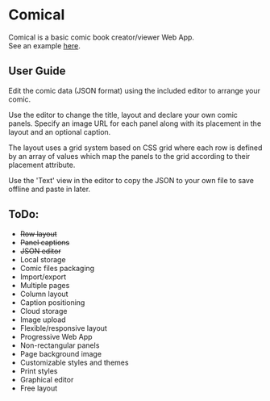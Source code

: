 Comical
=======

Comical is a basic comic book creator/viewer Web App.  
See an example [here](https://comical.glitch.me/).  

User Guide
----------
Edit the comic data (JSON format) using the included editor to arrange your comic.

Use the editor to change the title, layout and declare your own comic panels. 
Specify an image URL for each panel along with its placement in the layout and an optional caption.

The layout uses a grid system based on CSS grid where each row is defined by an array of values which map the panels to the grid according to their placement attribute.

Use the 'Text' view in the editor to copy the JSON to your own file to save offline and paste in later.

ToDo:
-----
* ~~Row layout~~
* ~~Panel captions~~
* ~~JSON editor~~
* Local storage
* Comic files packaging
* Import/export
* Multiple pages
* Column layout
* Caption positioning
* Cloud storage
* Image upload
* Flexible/responsive layout
* Progressive Web App
* Non-rectangular panels
* Page background image
* Customizable styles and themes
* Print styles
* Graphical editor
* Free layout
